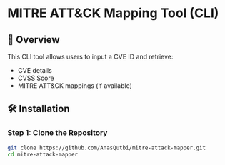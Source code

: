 # MITRE ATT&CK Mapping Tool (CLI)

## 📌 Overview
This CLI tool allows users to input a CVE ID and retrieve:
- CVE details
- CVSS Score
- MITRE ATT&CK mappings (if available)

## 🛠 Installation

### Step 1: Clone the Repository
```bash
git clone https://github.com/AnasQutbi/mitre-attack-mapper.git
cd mitre-attack-mapper

